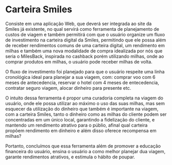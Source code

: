 # Carteira Smiles 

Consiste em uma aplicação Web, que deverá ser integrada ao site da Smiles já existente, no qual servirá como ferramenta de planejamento de custos de viagem e também permitirá com que o usuário organize um fluxo de investimento na carteira digital da Smiles, permitindo que ele possa além de receber rendimentos comuns de uma carteira digital, um rendimento em milhas e também uma nova modalidade de compra idealizada por nós que seria o MilesBack, inspirada no cashback porém utilizando milhas, onde ao comprar produtos em milhas, o usuário pode receber milhas de volta.

O fluxo de investimento foi planejado para que o usuário respeite uma linha cronológica ideal para planejar a sua viagem, com: comprar voo com 6 meses de antecedencia, reservar o hotel com 4 meses de entecedencia, contratar seguro viagem, alocar dinheiro para presente etc. 

O intuito dessa ferramenta é propor uma curadoria completa na viagem do usuário, onde ele possa utilizar ao máximo o uso das suas milhas, mas sem esquecer da utilização do dinheiro que também é importante na viagem, com a carteira Smiles, tanto o dinheiro como as milhas do cliente podem ser concentradas em um único local, garantindo a fidelização do cliente, e mantendo um rendimento atrativo para o públio, afinal qual carteira propõem rendimento em dinheiro e além disso oferece recompensa em milhas?

Portanto, concluímos que essa ferramenta além de promover a educação financeira do usuário, ensina o usuário a como melhor planejar dua viagem, garante rendimentos atrativos, e estimula o hábito de poupar.



